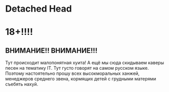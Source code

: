# Detached Head
# 18+!!!!

## ВНИМАНИЕ!! ВНИМАНИЕ!!!
Тут происходит малопонятная хуита!
А ещё мы сюда скидываем каверы песен на тематику IT. Тут густо говорят на самом русском языке. Поэтому настоятельно прошу всех высокморальных ханжей, менеджеров среднего звена, кормящих детей с грудными матерями съебять нахуй.
